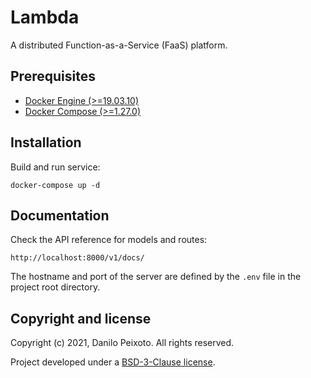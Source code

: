 # Lambda

A distributed Function-as-a-Service (FaaS) platform.

## Prerequisites

* [Docker Engine (>=19.03.10)](https://docs.docker.com/engine)
* [Docker Compose (>=1.27.0)](https://docs.docker.com/compose)

## Installation

Build and run service:

```
docker-compose up -d
```

## Documentation

Check the API reference for models and routes:

```
http://localhost:8000/v1/docs/
```

The hostname and port of the server are defined by the `.env` file in the project root directory.

## Copyright and license

Copyright (c) 2021, Danilo Peixoto. All rights reserved.

Project developed under a [BSD-3-Clause license](LICENSE.md).
